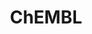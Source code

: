 ---
bigquery: https://console.cloud.google.com/bigquery?p=patents-public-data&d=ebi_chembl&page=dataset
citation: '"The ChEMBL database in 2017." Anna Gaulton, Anne Hersey, Michał Nowotka,
  A Patrícia Bento, Jon Chambers, David Mendez, Prudence Mutowo, Francis Atkinson,
  Louisa J Bellis, Elena Cibrián-Uhalte, Mark Davies, Nathan Dedman, Anneli Karlsson,
  María Paula Magariños, John P Overington, George Papadatos, Ines Smit, Andrew R
  Leach Nucleic acids Research (2017) 45 (Database Issue), D945-D954'
contributors: European Bioinformatics Institute
cost: None
description: ChEMBL Data is a manually curated database of small molecules used in
  drug discovery, including information about existing patented drugs.
documentation: 'schema: https://www.ebi.ac.uk/chembl/db_schema


  '
last_edit: 04/12/2022, 13:15:29
location: https://console.cloud.google.com/marketplace/product/google_patents_public_datasets/chembl
maintained_by: EMBL-EBI, an outstation of European Molecular Biology Laboratory
related_publications: '

  ChEMBL: towards direct deposition of bioassay data.


  Mendez D, Gaulton A, Bento AP, Chambers J, De Veij M, Félix E, Magariños MP, Mosquera
  JF, Mutowo P, Nowotka M, Gordillo-Marañón M, Hunter F, Junco L, Mugumbate G, Rodriguez-Lopez
  M, Atkinson F, Bosc N, Radoux CJ, Segura-Cabrera A, Hersey A, Leach AR.


  — Nucleic Acids Res. 2019; 47(D1):D930-D940. doi: 10.1093/nar/gky1075

  '
schema_fields:
- bei
- publication_number
- hrac_class_id
- component_id
- updated_on
- synonyms
- substrate_record_id
- set_name
- cell_name
- subgroup
- source
- site_name
- pathway_id
- relation
- l6
- tax_id
- target_mapping
- met_comment
- sequence
- usan_year
- mol_irac_id
- upper_value
- rtb
- indref_id
- src_description
- tbl
- natural_product
- bto_id
- disease_efficacy
- smarts
- mechanism_comment
- biocomp_id
- applicant_full_name
- target_type
- innovator_company
- record_id
- mc_organism
- ddd_units
- mol_frac_id
- drug_product_flag
- num_alerts
- molfile
- homologue
- withdrawn_year
- cell_source_tissue
- cellosaurus_id
- uberon_id
- assay_tissue
- mec_id
- site_id
- protein_class_id
- authors
- acd_most_bpka
- cl_lincs_id
- l1
- max_phase
- data_validity_comment
- acd_logd
- value
- strength
- oc_id
- molecular_mechanism
- qed_weighted
- level3
- activity_comment
- mc_target_name
- related_tid
- le
- patent_expire_date
- type
- canonical_smiles
- num_lipinski_ro5_violations
- patent_use_code
- action_type
- patent_id
- binding_site_comment
- warning_country
- approval_date
- standard_type
- warning_id
- predbind_id
- priority
- curation_comment
- molsyn_id
- mol_hrac_id
- level4_description
- ad_type
- assay_cell_type
- molecule_type
- who_name
- atc_code
- formulation_id
- hbd_lipinski
- ap_id
- co_stem_id
- domain_id
- aspect
- caloha_id
- mw_freebase
- level2
- irac_class_id
- last_active
- short_name
- abstract
- active_ingredient
- metref_id
- label
- standard_value
- usan_stem_id
- heavy_atoms
- qudt_units
- ridx
- sei
- mc_target_accession
- frac_code
- withdrawn_reason
- warning_description
- assay_category
- country
- prodrug
- version
- standard_text_value
- helm_notation
- ref_url
- psa
- sitecomp_id
- warning_year
- mc_target_type
- tid
- research_stem
- species_group_flag
- full_molformula
- res_stem_id
- acd_logp
- start_position
- stem
- level5
- full_mwt
- l7
- assay_param_id
- mesh_heading
- relationship
- dosed_ingredient
- metabolite_record_id
- standard_inchi
- mc_tax_id
- domain_description
- standard_inchi_key
- std_act_id
- assay_source
- organism
- targcomp_id
- db_version
- clo_id
- therapeutic_flag
- usan_stem
- job_id
- compound_name
- compd_id
- hba
- level2_description
- syn_type
- activity_id
- assay_desc
- black_box_warning
- assay_class_id
- definition
- mw_monoisotopic
- ref_type
- level3_description
- domain_name
- uo_units
- bao_id
- withdrawn_class
- published_units
- usan_stem_definition
- rgid
- standard_upper_value
- ddd_value
- parenteral
- bao_format
- lle
- toid
- confidence_score
- topical
- cpd_str_alert_id
- hrac_code
- usan_substem
- availability_type
- cx_logp
- trade_name
- volume
- product_id
- stat
- component_synonym
- doc_type
- compound_key
- parent_id
- entity_id
- parameter_value
- l4
- idx
- parameter_type
- component_type
- relationship_type
- activity_count
- first_in_class
- withdrawn_country
- cidx
- mecref_id
- polymer_flag
- active_molregno
- assay_test_type
- issue
- end_position
- src_compound_id
- warnref_id
- as_id
- go_id
- comp_class_id
- mol_atc_id
- submission_date
- alert_set_id
- ddd_admr
- warning_type
- ro3_pass
- potential_duplicate
- assay_id
- level4
- level1_description
- irac_code
- published_type
- cell_source_tax_id
- journal
- pref_name
- tissue_id
- comments
- ddd_id
- company
- pathway_key
- indication_class
- src_assay_id
- published_value
- inorganic_flag
- text_value
- orig_description
- status
- bao_endpoint
- aromatic_rings
- protclasssyn_id
- prediction_method
- ref_id
- smid
- withdrawn_flag
- stem_class
- l3
- site_residues
- hbd
- path
- protein_class_synonym
- cx_most_bpka
- comp_go_id
- cell_source_organism
- cx_most_apka
- mesh_id
- standard_relation
- first_page
- normal_range_min
- standard_units
- variant_id
- doi
- assay_subcellular_fraction
- molecular_species
- drugind_id
- cx_logd
- src_short_name
- pubmed_id
- first_approval
- alogp
- delist_flag
- last_page
- confidence
- level1
- targrel_id
- parent_go_id
- title
- relationship_desc
- standard_flag
- src_id
- chebi_par_id
- published_relation
- alert_id
- parent_type
- isoform
- cell_description
- drug_substance_flag
- assay_organism
- year
- prod_pat_id
- alert_name
- l5
- mutation
- ingredient
- assay_tax_id
- actsm_id
- num_ro5_violations
- compsyn_id
- protein_class_desc
- pchembl_value
- enzyme_tid
- structure_type
- met_id
- hba_lipinski
- units
- cell_ontology_id
- met_conversion
- entity_type
- ddd_comment
- selectivity_comment
- mechanism_of_action
- drug_record_id
- domain_type
- chembl_id
- dosage_form
- db_source
- class_type
- tid_fixed
- patent_no
- creation_date
- warning_class
- cell_id
- l8
- accession
- name
- source_domain_id
- oral
- result_flag
- max_phase_for_ind
- route
- enzyme_name
- molregno
- efo_term
- frac_class_id
- assay_strain
- l2
- updated_by
- description
- previous_company
- who_extra
- target_desc
- normal_range_max
- log_id
- class_level
- doc_id
- acd_most_apka
- assay_type
- curated_by
- nda_type
- chirality
- sequence_md5sum
- annotation
- aidx
- efo_id
- downgraded
- direct_interaction
- major_class
- ass_cls_map_id
- parent_molregno
shortname: chembl
tags:
- biotechnology
- health
- chemical
- bioinformatics
- medical
terms_of_use: CC BY-SA 3.0
title: ChEMBL
uuid: e232a192-965c-4ec9-904c-155b6dfe56c5
---